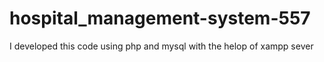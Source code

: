 # hospital_management-system-557
 I developed this code using php and mysql with the helop of xampp sever 
